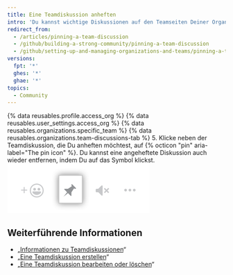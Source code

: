 ```yaml
---
title: Eine Teamdiskussion anheften
intro: 'Du kannst wichtige Diskussionen auf den Teamseiten Deiner Organisation anheften, damit sie schneller zu finden sind, und angeheftete Diskussionen, die nicht mehr relevant sind, wieder entfernen.'
redirect_from:
  - /articles/pinning-a-team-discussion
  - /github/building-a-strong-community/pinning-a-team-discussion
  - /github/setting-up-and-managing-organizations-and-teams/pinning-a-team-discussion
versions:
  fpt: '*'
  ghes: '*'
  ghae: '*'
topics:
  - Community
---
```


{% data reusables.profile.access_org %}
{% data reusables.user_settings.access_org %}
{% data reusables.organizations.specific_team %}
{% data reusables.organizations.team-discussions-tab %}
5. Klicke neben der Teamdiskussion, die Du anheften möchtest, auf {% octicon "pin" aria-label="The pin icon" %}. Du kannst eine angeheftete Diskussion auch wieder entfernen, indem Du auf das Symbol klickst. ![Eine Diskussion anheften](/assets/images/help/projects/pin-discussion-button.png)

## Weiterführende Informationen

  - „[Informationen zu Teamdiskussionen](/organizations/collaborating-with-your-team/about-team-discussions)“
  - „[Eine Teamdiskussion erstellen](/organizations/collaborating-with-your-team/creating-a-team-discussion)“
  - „[Eine Teamdiskussion bearbeiten oder löschen](/organizations/collaborating-with-your-team/editing-or-deleting-a-team-discussion)“
